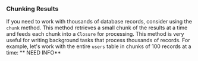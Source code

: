 ### Chunking Results

If you need to work with thousands of database records, consider using the `chunk` method. This method retrieves a small chunk of the results at a time and feeds each chunk into a `Closure` for processing. This method is very useful for writing background tasks that process thousands of records. For example, let's work with the entire `users` table in chunks of 100 records at a time:
** NEED INFO**




